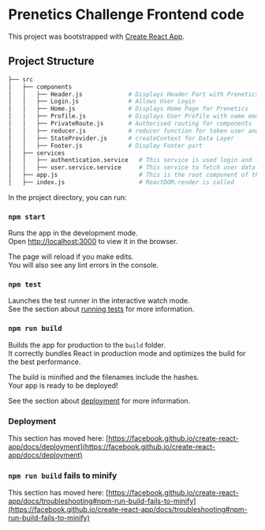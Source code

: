 # Prenetics Challenge Frontend code

This project was bootstrapped with [Create React App](https://github.com/facebook/create-react-app).

## Project Structure

```bash
├── src
│   ├── components
│   │   ├── Header.js             # Displays Header Part with Prenetics logo
│   │   ├── Login.js              # Allows User Login
│   │   ├── Home.js               # Displays Home Page for Prenetics
│   │   ├── Profile.js            # Displays User Profile with name email and DOB and Genetics result data
│   │   ├── PrivateRoute.js       # Authorised routing for components
│   │   ├── reducer.js            # reducer function for token user and genetics
│   │   ├── StateProvider.js      # createContext for Data Layer
│   │   ├── Footer.js             # Display Footer part
│   ├── services
│   │   ├── authentication.service   # This service is used login and logout
│   │   ├── user.service.service     # This service to fetch user data
│   ├── app.js                       # This is the root component of the application
│   ├── index.js                     # ReactDOM.render is called
```

In the project directory, you can run:

### `npm start`

Runs the app in the development mode.\
Open [http://localhost:3000](http://localhost:3000) to view it in the browser.

The page will reload if you make edits.\
You will also see any lint errors in the console.

### `npm test`

Launches the test runner in the interactive watch mode.\
See the section about [running tests](https://facebook.github.io/create-react-app/docs/running-tests) for more information.

### `npm run build`

Builds the app for production to the `build` folder.\
It correctly bundles React in production mode and optimizes the build for the best performance.

The build is minified and the filenames include the hashes.\
Your app is ready to be deployed!

See the section about [deployment](https://facebook.github.io/create-react-app/docs/deployment) for more information.

### Deployment

This section has moved here: [https://facebook.github.io/create-react-app/docs/deployment](https://facebook.github.io/create-react-app/docs/deployment)

### `npm run build` fails to minify

This section has moved here: [https://facebook.github.io/create-react-app/docs/troubleshooting#npm-run-build-fails-to-minify](https://facebook.github.io/create-react-app/docs/troubleshooting#npm-run-build-fails-to-minify)
